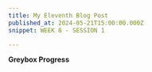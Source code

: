 ```yaml
---
title: My Eleventh Blog Post
published_at: 2024-05-21T15:00:00.000Z
snippet: WEEK 8 - SESSION 1

---
```

**Greybox Progress**
<!-- 2. Based on the playtesting session from today's class, and the principles discussed in the lecture, iterate on your greybox prototype by establishing your approach to proportion, form/void relationships, and other elements of spatial composition.
3. Once the entire environment is roughly blocked out in this fashion, you may steadily replace your primitives with the final assets over the remainder of the project. Ensure that you add appropriate mesh colliders to these assets, as per the above video tutorial.
4. Continue to rigorously document this process on your blog, and iterate on your design document with any changes that you need to make to either your concept or project. Document and justify these changes as you go.
 -->




<!-- # This is h1

## This is h2

_underline_

**bold** -->
